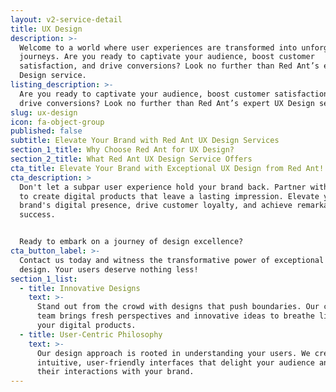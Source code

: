 ```yaml
---
layout: v2-service-detail
title: UX Design
description: >-
  Welcome to a world where user experiences are transformed into unforgettable
  journeys. Are you ready to captivate your audience, boost customer
  satisfaction, and drive conversions? Look no further than Red Ant’s expert UX
  Design service.
listing_description: >-
  Are you ready to captivate your audience, boost customer satisfaction, and
  drive conversions? Look no further than Red Ant’s expert UX Design service.
slug: ux-design
icon: fa-object-group
published: false
subtitle: Elevate Your Brand with Red Ant UX Design Services
section_1_title: Why Choose Red Ant for UX Design?
section_2_title: What Red Ant UX Design Service Offers
cta_title: Elevate Your Brand with Exceptional UX Design from Red Ant!
cta_description: >
  Don't let a subpar user experience hold your brand back. Partner with Red Ant
  to create digital products that leave a lasting impression. Elevate your
  brand's digital presence, drive customer loyalty, and achieve remarkable
  success.


  Ready to embark on a journey of design excellence?
cta_button_label: >-
  Contact us today and witness the transformative power of exceptional UX
  design. Your users deserve nothing less!
section_1_list:
  - title: Innovative Designs
    text: >-
      Stand out from the crowd with designs that push boundaries. Our creative
      team brings fresh perspectives and innovative ideas to breathe life into
      your digital products.
  - title: User-Centric Philosophy
    text: >-
      Our design approach is rooted in understanding your users. We create
      intuitive, user-friendly interfaces that delight your audience and enhance
      their interactions with your brand.
---
```





